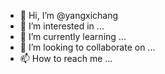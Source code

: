 - 👋 Hi, I’m @yangxichang
- 👀 I’m interested in ...
- 🌱 I’m currently learning ...
- 💞️ I’m looking to collaborate on ...
- 📫 How to reach me ...

<!---
yangxichang/yangxichang is a ✨ special ✨ repository because its `README.md` (this file) appears on your GitHub profile.
You can click the Preview link to take a look at your changes.
--->
